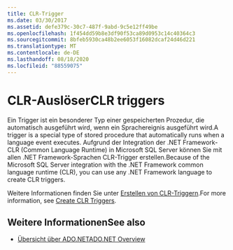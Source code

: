 ```yaml
---
title: CLR-Trigger
ms.date: 03/30/2017
ms.assetid: defe379c-30c7-487f-9abd-9c5e12ff49be
ms.openlocfilehash: 1f454dd59b8e3df90f53ca89d0953c14c40364c3
ms.sourcegitcommit: 8bfeb5930ca48b2ee6053f16082dcaf24d46d221
ms.translationtype: MT
ms.contentlocale: de-DE
ms.lasthandoff: 08/18/2020
ms.locfileid: "88559075"
---
```

# <a name="clr-triggers"></a><span data-ttu-id="214bb-102">CLR-Auslöser</span><span class="sxs-lookup"><span data-stu-id="214bb-102">CLR triggers</span></span>

<span data-ttu-id="214bb-103">Ein Trigger ist ein besonderer Typ einer gespeicherten Prozedur, die automatisch ausgeführt wird, wenn ein Sprachereignis ausgeführt wird.</span><span class="sxs-lookup"><span data-stu-id="214bb-103">A trigger is a special type of stored procedure that automatically runs when a language event executes.</span></span> <span data-ttu-id="214bb-104">Aufgrund der Integration der .NET Framework-CLR (Common Language Runtime) in Microsoft SQL Server können Sie mit allen .NET Framework-Sprachen CLR-Trigger erstellen.</span><span class="sxs-lookup"><span data-stu-id="214bb-104">Because of the Microsoft SQL Server integration with the .NET Framework common language runtime (CLR), you can use any .NET Framework language to create CLR triggers.</span></span>  
  
<span data-ttu-id="214bb-105">Weitere Informationen finden Sie unter [Erstellen von CLR-Triggern](/sql/relational-databases/triggers/create-clr-triggers).</span><span class="sxs-lookup"><span data-stu-id="214bb-105">For more information, see [Create CLR Triggers](/sql/relational-databases/triggers/create-clr-triggers).</span></span>
  
## <a name="see-also"></a><span data-ttu-id="214bb-106">Weitere Informationen</span><span class="sxs-lookup"><span data-stu-id="214bb-106">See also</span></span>

- [<span data-ttu-id="214bb-107">Übersicht über ADO.NET</span><span class="sxs-lookup"><span data-stu-id="214bb-107">ADO.NET Overview</span></span>](../ado-net-overview.md)
